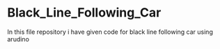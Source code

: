 # Black_Line_Following_Car
In this file repository i have given code for black line following car using arudino

